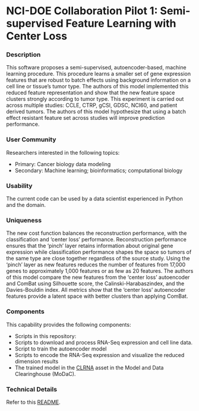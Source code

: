 # NCI-DOE Collaboration Pilot 1: Semi-supervised Feature Learning with Center Loss

### Description
This software proposes a semi-supervised, autoencoder-based, machine learning procedure. This procedure learns a smaller set of gene expression features that are robust to batch effects using background information on a cell line or tissue’s tumor type. The authors of this model implemented this reduced feature representation and show that the new feature space clusters strongly according to tumor type. This experiment is carried out across multiple studies: CCLE, CTRP, gCSI, GDSC, NCI60, and patient derived tumors. The authors of this model hypothesize that using a batch effect resistant feature set across studies will improve prediction performance.

### User Community
Researchers interested in the following topics:
* Primary: Cancer biology data modeling
* Secondary: Machine learning; bioinformatics; computational biology

### Usability
The current code can be used by a data scientist experienced in Python and the domain.

### Uniqueness
The new cost function balances the reconstruction performance, with the classification and ‘center loss’ performance. Reconstruction performance ensures that the ‘pinch’ layer retains information about original gene expression while classification performance shapes the space so tumors of the same type are close together regardless of the source study. Using the ‘pinch’ layer as new features reduces the number of features from 17,000 genes to approximately 1,000 features or as few as 20 features. The authors of this model compare the new features from the ‘center loss’ autoencoder and ComBat using Silhouette score, the Calinski-Harabaszindex, and the Davies-Bouldin index. All metrics show that the ‘center loss’ autoencoder features provide a latent space with better clusters than applying ComBat.

### Components
This capability provides the following components:
* Scripts in this repository: 
 * Scripts to download and process RNA-Seq expression and cell line data. 
 * Script to train the autoencoder model
 * Scripts to encode the RNA-Seq expression and visualize the reduced dimension results 
* The trained model in the [CLRNA](https://modac.cancer.gov/searchTab?dme_data_id=NCI-DME-MS01-9815585) asset in the Model and Data Clearinghouse (MoDaC).

### Technical Details
Refer to this [README](./src/README.md).
